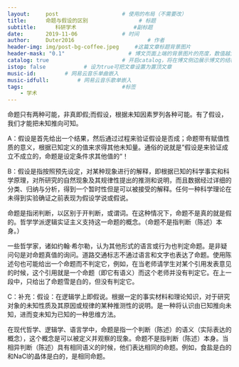 ```yaml
---
layout:     post   				    # 使用的布局（不需要改）
title:      命题与假设的区别 				# 标题 
subtitle:      科研学术                  #副标题
date:       2019-11-06 				# 时间
author:     Duter2016 						# 作者
header-img: img/post-bg-coffee.jpeg 	#这篇文章标题背景图片
header-mask: "0.1"                    # 博文页面上端的背景图片的亮度，数值越大越黑暗
catalog: true 						# 开启catalog，将在博文侧边展示博文的结构
istop: false            # 设为true可把文章设置为置顶文章
music-id:         # 网易云音乐单曲嵌入
music-idfull:         # 网易云音乐歌单嵌入
tags:								#标签
    - 学术
---
```


命题只有两种可能，非真即假;而假设，根据未知因素罗列各种可能。有了假设，我们才能把未知推向可知。

A：假设是首先给出一个结果，然后通过过程来验证假设是否成；命题带有赋值性质的意义，根据已知定义的值来求得其他未知量。通俗的说就是”假设是来验证成立不成立的，命题是设定条件求其他值的“！

B：假设是指按照预先设定，对某种现象进行的解释，即根据已知的科学事实和科学原理，对所研究的自然现象及其规律性提出的推测和说明，而且数据经过详细的分类、归纳与分析，得到一个暂时性但是可以被接受的解释。任何一种科学理论在未得到实验确证之前表现为假设学说或假说。

命题是指闭判断，以区别于开判断，或谓词。在这种情况下，命题不是真的就是假的。哲学学派逻辑实证主义支持这一命题的概念。（命题不是指判断（陈述）本身。）

一些哲学家，诸如约翰·希尔勒，认为其他形式的语言或行为也判定命题。是非疑问句是对命题真值的询问。道路交通标志不通过语言和文字也表达了命题。使用陈述句也可能给出一个命题而不判定它，例如，在当老师请学生对某个引用发表意见的时候，这个引用就是一个命题（即它有语义）而这个老师并没有判定它。在上一段中，只给出了命题雪是白的，但没有判定它。

C：补充：假设：在逻辑学上即假说。根据一定的事实材料和理论知识，对于研究对象的未知性质及其原因或规律的某种推测性的说明。是一种将认识由已知推向未知，进而变未知为已知的一种思维方法。

在现代哲学、逻辑学、语言学中，命题是指一个判断（陈述）的语义（实际表达的概念），这个概念是可以被定义并观察的现象。命题不是指判断（陈述）本身。当相异判断（陈述）具有相同语义的时候，他们表达相同的命题。例如，食盐是白的和NaCl的晶体是白的，是相同命题。
